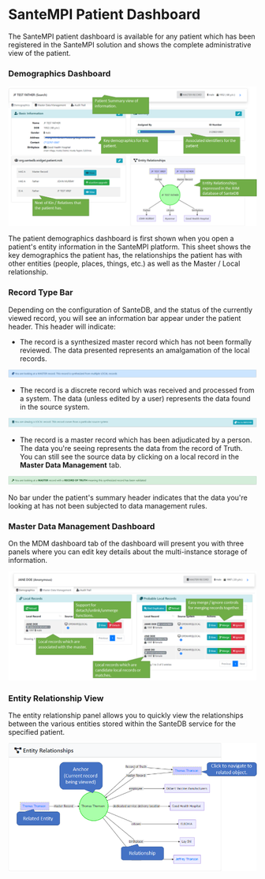 # SanteMPI Patient Dashboard

The SanteMPI patient dashboard is available for any patient which has been registered in the SanteMPI solution and shows the complete administrative view of the patient.

### Demographics Dashboard

![](<../.gitbook/assets/image (44).png>)

The patient demographics dashboard is first shown when you open a patient's entity information in the SanteMPI platform. This sheet shows the key demographics the patient has, the relationships the patient has with other entities (people, places, things, etc.) as well as the Master / Local relationship.&#x20;

### Record Type Bar

Depending on the configuration of SanteDB, and the status of the currently viewed record, you will see an information bar appear under the patient header. This header will indicate:

* The record is a synthesized master record which has not been formally reviewed. The data presented represents an amalgamation of the local records.

![](<../.gitbook/assets/image (32).png>)

* The record is a discrete record which was received and processed from a system. The data (unless edited by a user) represents the data found in the source system.

![](<../.gitbook/assets/image (72).png>)

* The record is a master record which has been adjudicated by a person. The data you're seeing represents the data from the record of Truth. You can still see the source data by clicking on a local record in the **Master Data Management** tab.

![](<../.gitbook/assets/image (42).png>)

No bar under the patient's summary header indicates that the data you're looking at has not been subjected to data management rules.

### Master Data Management Dashboard

On the MDM dashboard tab of the dashboard will present you with three panels where you can edit key details about the multi-instance storage of information.

![](<../.gitbook/assets/image (135).png>)

### Entity Relationship View

The entity relationship panel allows you to quickly view the relationships between the various entities stored within the SanteDB service for the specified patient.&#x20;

![](<../.gitbook/assets/image (4).png>)
